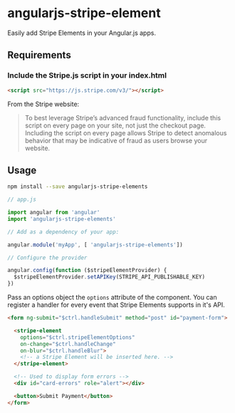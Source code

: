 # angularjs-stripe-element

Easily add Stripe Elements in your Angular.js apps.


## Requirements

### Include the Stripe.js script in your index.html

```html
<script src="https://js.stripe.com/v3/"></script>
```

From the Stripe website:
> To best leverage Stripe’s advanced fraud functionality, include this script on every page on your site, not just the checkout page. Including the script on every page allows Stripe to detect anomalous behavior that may be indicative of fraud as users browse your website.


## Usage


```bash
npm install --save angularjs-stripe-elements
```

```js
// app.js

import angular from 'angular'
import 'angularjs-stripe-elements'

// Add as a dependency of your app:

angular.module('myApp', [ 'angularjs-stripe-elements'])

// Configure the provider

angular.config(function ($stripeElementProvider) {
  $stripeElementProvider.setAPIKey(STRIPE_API_PUBLISHABLE_KEY)
})

```

Pass an options object the `options` attribute of the component.
You can register a handler for every event that Stripe Elements supports in it's API.

```html
<form ng-submit="$ctrl.handleSubmit" method="post" id="payment-form">

  <stripe-element
    options="$ctrl.stripeElementOptions"
    on-change="$ctrl.handleChange"
    on-blur="$ctrl.handleBlur">
    <!-- a Stripe Element will be inserted here. -->
  </stripe-element>

  <!-- Used to display form errors -->
  <div id="card-errors" role="alert"></div>

  <button>Submit Payment</button>
</form>
```
